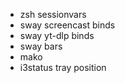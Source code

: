 * zsh sessionvars
* sway screencast binds
* sway yt-dlp binds
* sway bars
* mako
* i3status tray position
